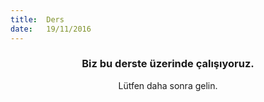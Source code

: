 ```yaml
---
title:  Ders
date:   19/11/2016
---
```


### <center>Biz bu derste üzerinde çalışıyoruz.</center>
<center>Lütfen daha sonra gelin.</center>